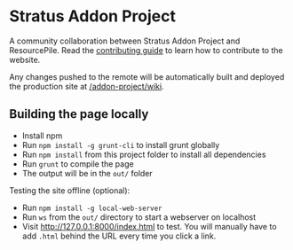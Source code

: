 Stratus Addon Project
================

A community collaboration between Stratus Addon Project and ResourcePile. Read the [contributing guide](https://mcresourcepile.github.io/addon-project/wiki/tools/contributing) to learn how to contribute to the website.

Any changes pushed to the remote will be automatically built and deployed the production site at [/addon-project/wiki](https://mcresourcepile.github.io/addon-project/wiki).


Building the page locally
-----------------

- Install npm
- Run `npm install -g grunt-cli` to install grunt globally
- Run `npm install` from this project folder to install all dependencies
- Run `grunt` to compile the page
- The output will be in the `out/` folder

Testing the site offline (optional):

- Run `npm install -g local-web-server`
- Run `ws` from the `out/` directory to start a webserver on localhost
- Visit http://127.0.0.1:8000/index.html to test. You will manually have to add `.html` behind the URL every time you click a link.

